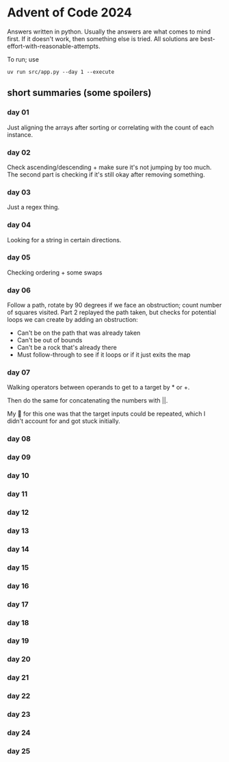 # Advent of Code 2024

Answers written in python. Usually the answers are what comes
to mind first. If it doesn't work, then something else is tried.
All solutions are best-effort-with-reasonable-attempts.

To run; use

```
uv run src/app.py --day 1 --execute
```

## short summaries (some spoilers)

### day 01

Just aligning the arrays after sorting or correlating with the count of each instance.

### day 02

Check ascending/descending + make sure it's not jumping by too much. The second part is checking if it's still okay after removing something.

### day 03

Just a regex thing.

### day 04

Looking for a string in certain directions.

### day 05

Checking ordering + some swaps

### day 06

Follow a path, rotate by 90 degrees if we face an obstruction; count number of squares visited.
Part 2 replayed the path taken, but checks for potential loops we can create by adding an obstruction:

- Can't be on the path that was already taken
- Can't be out of bounds
- Can't be a rock that's already there
- Must follow-through to see if it loops or if it just exits the map

### day 07

Walking operators between operands to get to a target by \* or +.

Then do the same for concatenating the numbers with ||.

My :facepalm: for this one was that the target inputs could be repeated, which I didn't account for and got stuck initially.

### day 08

### day 09

### day 10

### day 11

### day 12

### day 13

### day 14

### day 15

### day 16

### day 17

### day 18

### day 19

### day 20

### day 21

### day 22

### day 23

### day 24

### day 25
